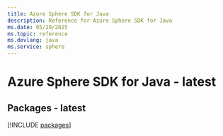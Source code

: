 ```yaml
---
title: Azure Sphere SDK for Java
description: Reference for Azure Sphere SDK for Java
ms.date: 05/29/2025
ms.topic: reference
ms.devlang: java
ms.service: sphere
---
```

# Azure Sphere SDK for Java - latest
## Packages - latest
[!INCLUDE [packages](sphere-index.md)]